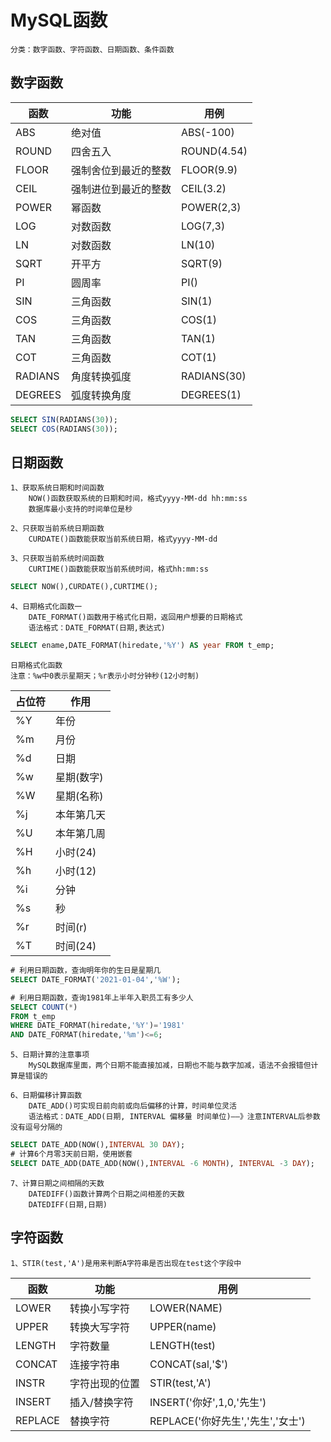 # MySQL函数
    分类：数字函数、字符函数、日期函数、条件函数
    
## 数字函数
|函数|功能|用例|
|---|---|---|
|ABS|绝对值|ABS(-100)|
|ROUND|四舍五入|ROUND(4.54)|
|FLOOR|强制舍位到最近的整数|FLOOR(9.9)|
|CEIL|强制进位到最近的整数|CEIL(3.2)|
|POWER|幂函数|POWER(2,3)|
|LOG|对数函数|LOG(7,3)|
|LN|对数函数|LN(10)|
|SQRT|开平方|SQRT(9)|
|PI|圆周率|PI()|
|SIN|三角函数|SIN(1)|
|COS|三角函数|COS(1)|
|TAN|三角函数|TAN(1)|
|COT|三角函数|COT(1)|
|RADIANS|角度转换弧度|RADIANS(30)|
|DEGREES|弧度转换角度|DEGREES(1)|

```sql
SELECT SIN(RADIANS(30));
SELECT COS(RADIANS(30));
```

## 日期函数
    1、获取系统日期和时间函数
        NOW()函数获取系统的日期和时间，格式yyyy-MM-dd hh:mm:ss
        数据库最小支持的时间单位是秒
    
    2、只获取当前系统日期函数
        CURDATE()函数能获取当前系统日期，格式yyyy-MM-dd
    
    3、只获取当前系统时间函数
        CURTIME()函数能获取当前系统时间，格式hh:mm:ss
        
```sql
SELECT NOW(),CURDATE(),CURTIME();
```

    4、日期格式化函数一
        DATE_FORMAT()函数用于格式化日期，返回用户想要的日期格式
        语法格式：DATE_FORMAT(日期,表达式)
        
```sql
SELECT ename,DATE_FORMAT(hiredate,'%Y') AS year FROM t_emp;
```

    日期格式化函数
    注意：%w中0表示星期天；%r表示小时分钟秒(12小时制)

|占位符|作用|
|----|----|
|%Y|年份|
|%m|月份|
|%d|日期|
|%w|星期(数字)|
|%W|星期(名称)|
|%j|本年第几天|
|%U|本年第几周|
|%H|小时(24)|
|%h|小时(12)|
|%i|分钟|
|%s|秒|
|%r|时间(r)|
|%T|时间(24)|

```sql
# 利用日期函数，查询明年你的生日是星期几
SELECT DATE_FORMAT('2021-01-04','%W');

# 利用日期函数，查询1981年上半年入职员工有多少人
SELECT COUNT(*)
FROM t_emp
WHERE DATE_FORMAT(hiredate,'%Y')='1981'
AND DATE_FORMAT(hiredate,'%m')<=6;
```

    5、日期计算的注意事项
        MySQL数据库里面，两个日期不能直接加减，日期也不能与数字加减，语法不会报错但计算是错误的
        
    6、日期偏移计算函数
        DATE_ADD()可实现日前向前或向后偏移的计算，时间单位灵活
        语法格式：DATE_ADD(日期, INTERVAL 偏移量 时间单位)——》注意INTERVAL后参数没有逗号分隔的
        

```sql
SELECT DATE_ADD(NOW(),INTERVAL 30 DAY);
# 计算6个月零3天前日期，使用嵌套
SELECT DATE_ADD(DATE_ADD(NOW(),INTERVAL -6 MONTH), INTERVAL -3 DAY);
```

    7、计算日期之间相隔的天数
        DATEDIFF()函数计算两个日期之间相差的天数
        DATEDIFF(日期,日期)

## 字符函数
    1、STIR(test,'A')是用来判断A字符串是否出现在test这个字段中

|函数|功能|用例|
|---|---|---|
|LOWER|转换小写字符|LOWER(NAME)|
|UPPER|转换大写字符|UPPER(name)|
|LENGTH|字符数量|LENGTH(test)|
|CONCAT|连接字符串|CONCAT(sal,'$')|
|INSTR|字符出现的位置|STIR(test,'A')|
|INSERT|插入/替换字符|INSERT('你好',1,0,'先生')|
|REPLACE|替换字符|REPLACE('你好先生','先生','女士')|

    

